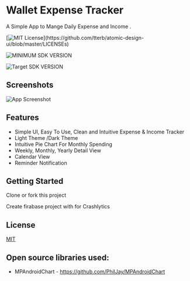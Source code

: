 # Wallet Expense Tracker

A Simple App to Mange Daily Expense and Income .


[![MIT License](https://img.shields.io/apm/l/atomic-design-ui.svg?)](https://github.com/tterb/atomic-design-ui/blob/master/LICENSEs)

![MINIMUM SDK VERSION](https://img.shields.io/badge/minimum%20sdk%20version-Oreo%20(API%2026)-brightgreen)

![Target SDK VERSION](https://img.shields.io/badge/target%20sdk%20version-R%20(API%2030)-brightgreen)






## Screenshots

![App Screenshot](https://via.placeholder.com/468x300?text=App+Screenshot+Here)


## Features


- Simple UI, Easy To Use, Clean and Intuitive Expense & Income Tracker
- Light Theme /Dark Theme
- Intuitive Pie Chart For Monthly Spending
- Weekly, Monthly, Yearly Detail View
- Calendar View
- Reminder Notification


## Getting Started

Clone or fork this project

Create firabase project with for Crashlytics

    
## License

[MIT](https://choosealicense.com/licenses/mit/)


## Open source libraries used:

- MPAndroidChart - https://github.com/PhilJay/MPAndroidChart




